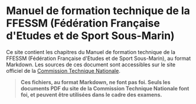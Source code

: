 # Manuel de formation technique de la FFESSM (Fédération Française d'Etudes et de Sport Sous-Marin)

Ce site contient les chapitres du Manuel de formation technique de la
FFESSM (Fédération Française d'Etudes et de Sport Sous-Marin), au format Markdown.
Les sources de ces document sont accessibles sur le site officiel de la
[Commission Technique Nationale](http://www.ffessm.fr/pages_manuel.asp).

> **Ces fichiers, au format Markdown, ne font pas foi. Seuls les documents PDF du
> site de la Commission Technique Nationale font foi, et peuvent être utilisées
> dans le cadre des examens.**
